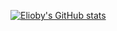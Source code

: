 [![Elioby's GitHub stats](https://github-readme-stats.vercel.app/api?username=Elioby&count_private=true&theme=dracula)](https://github.com/anuraghazra/github-readme-stats)
